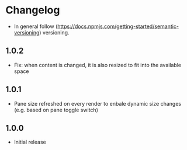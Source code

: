 # Changelog

* In general follow (https://docs.npmjs.com/getting-started/semantic-versioning) versioning.

## <next>

## 1.0.2
* Fix: when content is changed, it is also resized to fit into the available space

## 1.0.1
* Pane size refreshed on every render to enbale dynamic size changes (e.g. based on pane toggle switch)

## 1.0.0
* Initial release
